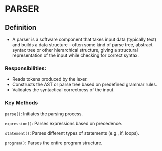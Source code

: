 # PARSER

## Definition

- A parser is a software component that takes input data (typically text) and builds a data structure – often some kind of parse tree, abstract syntax tree or other hierarchical structure, giving a structural representation of the input while checking for correct syntax.

### Responsibilities:

- Reads tokens produced by the lexer.
- Constructs the AST or parse tree based on predefined grammar rules.
- Validates the syntactical correctness of the input.

### Key Methods

``parse()``: Initiates the parsing process.

``expression()``: Parses expressions based on precedence.

``statement()``: Parses different types of statements (e.g., if, loops).

``program()``: Parses the entire program structure.

